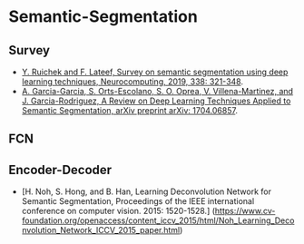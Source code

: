 # Semantic-Segmentation
## Survey

* [Y. Ruichek and F. Lateef, Survey on semantic segmentation using deep learning techniques, Neurocomputing, 2019, 338: 321-348](https://www.sciencedirect.com/science/article/abs/pii/S092523121930181X).
* [A. Garcia-Garcia, S. Orts-Escolano, S. O. Oprea, V. Villena-Martinez, and J. Garcia-Rodriguez, A Review on Deep Learning Techniques Applied to Semantic Segmentation, arXiv preprint arXiv: 1704.06857](https://arxiv.org/abs/1704.06857).

## FCN

## Encoder-Decoder

* [H. Noh, S. Hong, and B. Han, Learning Deconvolution Network for Semantic Segmentation, Proceedings of the IEEE international conference on computer vision. 2015: 1520-1528.] (https://www.cv-foundation.org/openaccess/content_iccv_2015/html/Noh_Learning_Deconvolution_Network_ICCV_2015_paper.html)
